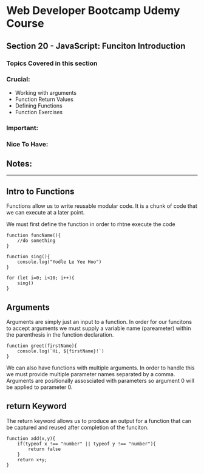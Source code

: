 # Web Developer Bootcamp Udemy Course

## Section 20 - JavaScript: Funciton Introduction

### Topics Covered in this section

### Crucial:
- Working with arguments
- Function Return Values
- Defining Functions
- Function Exercises
  
### Important: 

### Nice To Have:

## Notes:
- - -
## Intro to Functions
Functions allow us to write reusable modular code. It is a chunk of code that we can execute at a later point.

We must first define the function in order to rhtne execute the code
```
function funcName(){
    //do something
}
```

```
function sing(){
    console.log("Yodle Le Yee Hoo")
}

for (let i=0; i<10; i++){
    sing()
} 
```

## Arguments
Arguments are simply just an input to a function. 
In order for our funcitons to accept arguments we must supply a variable name (pareameter) within the parenthesis in the function declaration.

```
function greet(firstName){
    console.log(`Hi, ${firstName}!`)
}
```

We can also have functions with multiple arguments. In order to handle this we must provide multiple parameter names separated by a comma.
Arguments are positionally assosciated with parameters so argument 0 will be applied to parameter 0.


## return Keyword
The return keyword allows us to produce an output for a function that can be captured and reused after completion of the funciton.

```
function add(x,y){
    if(typeof x !== "number" || typeof y !== "number"){
        return false
    }
    return x+y;
}
```
